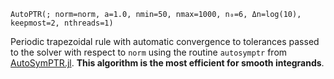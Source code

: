 ```
AutoPTR(; norm=norm, a=1.0, nmin=50, nmax=1000, n₀=6, Δn=log(10), keepmost=2, nthreads=1)
```

Periodic trapezoidal rule with automatic convergence to tolerances passed to the solver with respect to `norm` using the routine `autosymptr` from [AutoSymPTR.jl](https://github.com/lxvm/AutoSymPTR.jl). **This algorithm is the most efficient for smooth integrands**.

